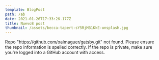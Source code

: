 ```yaml
---
template: BlogPost
path: /ab
date: 2021-01-26T17:33:26.177Z
title: NuevoB post
thumbnail: /assets/becca-tapert-sY5RjMB1KkE-unsplash.jpg
---
```

<!--StartFragment-->

Repo "https://github.com/oalmaguer/gatsby.git" not found. Please ensure the repo information is spelled correctly. If the repo is private, make sure you're logged into a GitHub account with access.

<!--EndFragment-->
